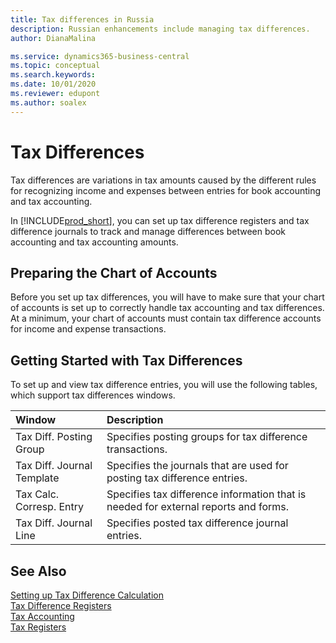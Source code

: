 ```yaml
---
title: Tax differences in Russia
description: Russian enhancements include managing tax differences.
author: DianaMalina

ms.service: dynamics365-business-central
ms.topic: conceptual
ms.search.keywords:
ms.date: 10/01/2020
ms.reviewer: edupont
ms.author: soalex
---
```


# Tax Differences

Tax differences are variations in tax amounts caused by the different rules for recognizing income and expenses between entries for book accounting and tax accounting. 

In [!INCLUDE[prod_short](../../includes/prod_short.md)], you can set up tax difference registers and tax difference journals to track and manage differences between book accounting and tax accounting amounts.

## Preparing the Chart of Accounts

Before you set up tax differences, you will have to make sure that your chart of accounts is set up to correctly handle tax accounting and tax differences. At a minimum, your chart of accounts must contain tax difference accounts for income and expense transactions.

## Getting Started with Tax Differences 

To set up and view tax difference entries, you will use the following tables, which support tax differences windows.

| Window                     | Description                                                  |
| :------------------------- | :----------------------------------------------------------- |
| Tax Diff. Posting Group    | Specifies posting groups for tax difference transactions.    |
| Tax Diff. Journal Template | Specifies the journals that are used for posting tax difference entries. |
| Tax Calc. Corresp. Entry   | Specifies tax difference information that is needed for external reports and forms. |
| Tax Diff. Journal Line     | Specifies posted tax difference journal entries.             |

## See Also

[Setting up Tax Difference Calculation](Setting-up-Tax-Difference-Calculation.md)  
[Tax Difference Registers](Tax-Difference-Registers.md)  
[Tax Accounting](Tax-Accounting.md)  
[Tax Registers](Tax-Registers.md)  
